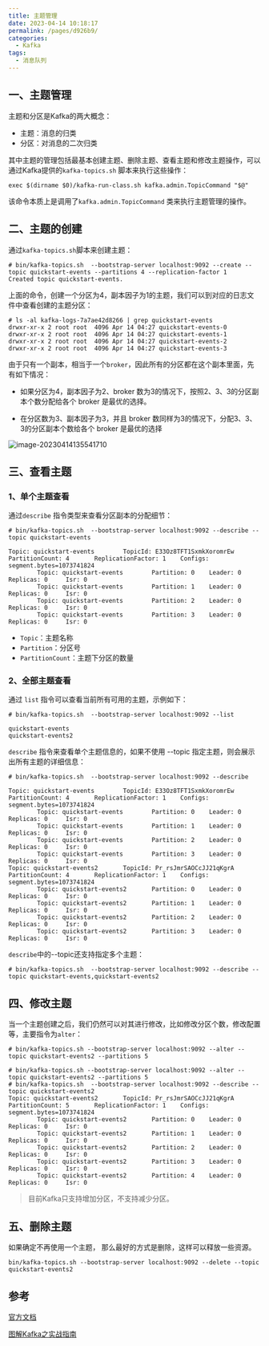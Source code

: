 ```yaml
---
title: 主题管理
date: 2023-04-14 10:18:17
permalink: /pages/d926b9/
categories:
  - Kafka
tags:
  - 消息队列
---
```

## 一、主题管理

主题和分区是Kafka的两大概念：

- 主题：消息的归类
- 分区：对消息的二次归类

其中主题的管理包括最基本创建主题、删除主题、查看主题和修改主题操作，可以通过Kafka提供的`kafka-topics.sh` 脚本来执行这些操作：

```shell
exec $(dirname $0)/kafka-run-class.sh kafka.admin.TopicCommand "$@"
```

该命令本质上是调用了`kafka.admin.TopicCommand` 类来执行主题管理的操作。

## 二、主题的创建

通过`kafka-topics.sh`脚本来创建主题：

```shell
# bin/kafka-topics.sh  --bootstrap-server localhost:9092 --create --topic quickstart-events --partitions 4 --replication-factor 1
Created topic quickstart-events.
```

上面的命令，创建一个分区为4，副本因子为1的主题，我们可以到对应的日志文件中查看创建的主题分区：

```shell
# ls -al kafka-logs-7a7ae42d8266 | grep quickstart-events
drwxr-xr-x 2 root root  4096 Apr 14 04:27 quickstart-events-0
drwxr-xr-x 2 root root  4096 Apr 14 04:27 quickstart-events-1
drwxr-xr-x 2 root root  4096 Apr 14 04:27 quickstart-events-2
drwxr-xr-x 2 root root  4096 Apr 14 04:27 quickstart-events-3
```

由于只有一个副本，相当于一个`broker`，因此所有的分区都在这个副本里面，先有如下情况：

- 如果分区为4，副本因子为2、broker 数为3的情况下，按照2、3、3的分区副本个数分配给各个 broker 是最优的选择。

- 在分区数为3、副本因子为3，并且 broker 数同样为3的情况下，分配3、3、3的分区副本个数给各个 broker 是最优的选择

![image-20230414135541710](https://blog-1300853183.cos.ap-chengdu.myqcloud.com/img/image-20230414135541710.png)



## 三、查看主题

### 1、单个主题查看

通过`describe` 指令类型来查看分区副本的分配细节：

```shell
# bin/kafka-topics.sh  --bootstrap-server localhost:9092 --describe --topic quickstart-events
```

```
Topic: quickstart-events        TopicId: E33Oz8TFT1SxmkXoromrEw PartitionCount: 4       ReplicationFactor: 1    Configs: segment.bytes=1073741824
        Topic: quickstart-events        Partition: 0    Leader: 0       Replicas: 0     Isr: 0
        Topic: quickstart-events        Partition: 1    Leader: 0       Replicas: 0     Isr: 0
        Topic: quickstart-events        Partition: 2    Leader: 0       Replicas: 0     Isr: 0
        Topic: quickstart-events        Partition: 3    Leader: 0       Replicas: 0     Isr: 0
```

- `Topic`：主题名称
- `Partition`：分区号
- `PartitionCount`：主题下分区的数量

### 2、全部主题查看

通过 `list` 指令可以查看当前所有可用的主题，示例如下：

```shell
# bin/kafka-topics.sh  --bootstrap-server localhost:9092 --list
```

```
quickstart-events
quickstart-events2
```

`describe` 指令来查看单个主题信息的，如果不使用 --topic 指定主题，则会展示出所有主题的详细信息：

```shell
# bin/kafka-topics.sh  --bootstrap-server localhost:9092 --describe 
```

```
Topic: quickstart-events        TopicId: E33Oz8TFT1SxmkXoromrEw PartitionCount: 4       ReplicationFactor: 1    Configs: segment.bytes=1073741824
        Topic: quickstart-events        Partition: 0    Leader: 0       Replicas: 0     Isr: 0
        Topic: quickstart-events        Partition: 1    Leader: 0       Replicas: 0     Isr: 0
        Topic: quickstart-events        Partition: 2    Leader: 0       Replicas: 0     Isr: 0
        Topic: quickstart-events        Partition: 3    Leader: 0       Replicas: 0     Isr: 0
Topic: quickstart-events2       TopicId: Pr_rsJmrSAOCcJJ21qKgrA PartitionCount: 4       ReplicationFactor: 1    Configs: segment.bytes=1073741824
        Topic: quickstart-events2       Partition: 0    Leader: 0       Replicas: 0     Isr: 0
        Topic: quickstart-events2       Partition: 1    Leader: 0       Replicas: 0     Isr: 0
        Topic: quickstart-events2       Partition: 2    Leader: 0       Replicas: 0     Isr: 0
        Topic: quickstart-events2       Partition: 3    Leader: 0       Replicas: 0     Isr: 0
```

`describe`中的--topic还支持指定多个主题：

```shell
# bin/kafka-topics.sh  --bootstrap-server localhost:9092 --describe --topic quickstart-events,quickstart-events2
```

## 四、修改主题

当一个主题创建之后，我们仍然可以对其进行修改，比如修改分区个数，修改配置等，主要指令为`alter`：

```shell
# bin/kafka-topics.sh --bootstrap-server localhost:9092 --alter --topic quickstart-events2 --partitions 5
```

```shell
# bin/kafka-topics.sh --bootstrap-server localhost:9092 --alter --topic quickstart-events2 --partitions 5
# bin/kafka-topics.sh  --bootstrap-server localhost:9092 --describe --topic quickstart-events2
Topic: quickstart-events2       TopicId: Pr_rsJmrSAOCcJJ21qKgrA PartitionCount: 5       ReplicationFactor: 1    Configs: segment.bytes=1073741824
        Topic: quickstart-events2       Partition: 0    Leader: 0       Replicas: 0     Isr: 0
        Topic: quickstart-events2       Partition: 1    Leader: 0       Replicas: 0     Isr: 0
        Topic: quickstart-events2       Partition: 2    Leader: 0       Replicas: 0     Isr: 0
        Topic: quickstart-events2       Partition: 3    Leader: 0       Replicas: 0     Isr: 0
        Topic: quickstart-events2       Partition: 4    Leader: 0       Replicas: 0     Isr: 0
```

> 目前Kafka只支持增加分区，不支持减少分区。

## 五、删除主题

如果确定不再使用一个主题， 那么最好的方式是删除，这样可以释放一些资源。

```shell
bin/kafka-topics.sh --bootstrap-server localhost:9092 --delete --topic quickstart-events2
```

## 参考

[官方文档](https://kafka.apache.org/documentation/)

[图解Kafka之实战指南](https://juejin.cn/book/6844733793220165639?enter_from=search_result&utm_source=search)

